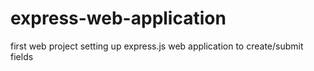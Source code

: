 # express-web-application
first web project
setting up express.js web application to create/submit fields
